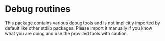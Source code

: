 # Debug routines

This package contains various debug tools and is not implicitly imported by default like other stdlib packages.
Please import it manually if you know what you are doing and use the provided tools with caution.
